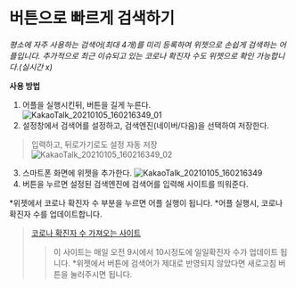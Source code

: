 # 버튼으로 빠르게 검색하기
*평소에 자주 사용하는 검색어(최대 4개)를 미리 등록하여 위젯으로 손쉽게 검색하는 어플입니다.*
*추가적으로 최근 이슈되고 있는 코로나 확진자 수도 위젯으로 확인 가능합니다.(실시간 x)*

**사용 방법**
1. 어플을 실행시킨뒤, 버튼을 길게 누른다.
![KakaoTalk_20210105_160216349_01](https://user-images.githubusercontent.com/72802137/103617312-663b6780-4f71-11eb-858d-24199a4bc210.jpg)
2. 설정창에서 검색어를 설정하고, 검색엔진(네이버/다음)을 선택하여 저장한다.
>입력하고, 뒤로가기로도 설정 자동 저장
![KakaoTalk_20210105_160216349_02](https://user-images.githubusercontent.com/72802137/103617317-689dc180-4f71-11eb-85bc-ee1fa3edeeb2.jpg)
3. 스마트폰 화면에 위젯을 추가한다.
![KakaoTalk_20210105_160216349](https://user-images.githubusercontent.com/72802137/103617322-69365800-4f71-11eb-8ad1-c2561581f3dd.jpg)
4. 버튼을 누르면 설정된 검색엔진에 검색어를 입력해 사이트를 띄워준다.

*위젯에서 코로나 확진자 수 부분을 누르면 어플 실행이 됩니다.
*어플 실행시, 코로나 확진자 수를 업데이트합니다.
>[코로나 확진자 수 가져오는 사이트](http://ncov.mohw.go.kr/)
>>이 사이트는 매일 오전 9시에서 10시정도에 일일확진자 수가 업데이트 됩니다.
*위젯에서 버튼에 검색어가 제대로 반영되지 않았다면 새로고침 버튼을 눌러주시면 됩니다.
